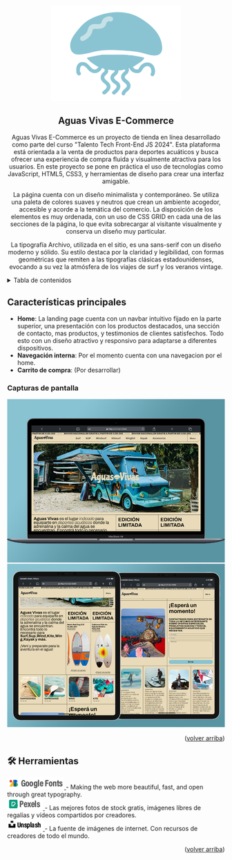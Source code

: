 <a name="readme-top"></a>

<div align="center">

<a href="https://github.com/nagustindev/aguas-vivas-ecommerce">
  <img width="300px" src="./src/assets/Isotipo.png" alt="Logo" width="800" />
</a>

## Aguas Vivas E-Commerce

Aguas Vivas E-Commerce es un proyecto de tienda en línea desarrollado como parte del curso "Talento Tech Front-End JS 2024". Esta plataforma está orientada a la venta de productos para deportes acuáticos y busca ofrecer una experiencia de compra fluida y visualmente atractiva para los usuarios. En este proyecto se pone en práctica el uso de tecnologías como JavaScript, HTML5, CSS3, y herramientas de diseño para crear una interfaz amigable. 

La página cuenta con un diseño minimalista y contemporáneo. Se utiliza una paleta de colores suaves y neutros que crean un ambiente acogedor, accesible y acorde a la temática del comercio. 
La disposición de los elementos es muy ordenada, con un uso de CSS GRID en cada una de las secciones de la página, lo que evita sobrecargar al visitante visualmente y conserva un diseño muy particular. 

La tipografía Archivo, utilizada en el sitio, es una sans-serif con un diseño moderno y sólido. Su estilo destaca por la claridad y legibilidad, con formas geométricas que remiten a las tipografías clásicas estadounidenses, evocando a su vez la atmósfera de los viajes de surf y los veranos vintage.


</div>

<details>
<summary>Tabla de contenidos</summary>

- [Características principales](#características-principales)
  - [Capturas de pantalla](#capturas-de-pantalla)
- [🛠️ Herramientas](#️-herramientas)

</details>

## Características principales

- **Home**: La landing page cuenta con un navbar intuitivo fijado en la parte superior, una presentación con los productos destacados, una sección de contacto, mas productos, y testimonios de clientes satisfechos. Todo esto con un diseño atractivo y responsivo para adaptarse a diferentes dispositivos.
- **Navegación interna**: Por el momento cuenta con una navegacion por el home.
- **Carrito de compra**: (Por desarrollar)

### Capturas de pantalla

<img src="./src/assets/screen-para-readme.png" alt="screen-web" />
<br>
<img src="./src/assets/screen-para-readme-2.png" alt="screen-web-2" />

<p align="right">(<a href="#readme-top">volver arriba</a>)</p>

## 🛠️ Herramientas

<a href="https://fonts.google.com/">
  <img src="./src/assets/google-fonts.png" alt="google-fonts" /> 
</a>
- Making the web more beautiful, fast, and open through great typography.

<br>

<a href="https://www.pexels.com">
  <img src="./src/assets/pexels.png" alt="pexels" /> 
</a>
- Las mejores fotos de stock gratis, imágenes libres de regalías y vídeos compartidos por creadores.

<br>

<a href="https://unsplash.com">
  <img src="./src/assets/unsplash.png" alt="unsplash" /> 
</a>
- La fuente de imágenes de internet. Con recursos de creadores de todo el mundo.

<p align="right">(<a href="#readme-top">volver arriba</a>)</p>

